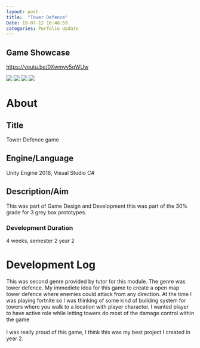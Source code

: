 ```yaml
---
layout: post
title:  "Tower Defence"
Date: 19-07-12 16:40:59 
categories: Porfolio Update
---
```

<p><h2><b>Game Showcase</b></h2></p>
<p><a href="https://youtu.be/0Xwmyv5qWUw">https://youtu.be/0Xwmyv5qWUw</a></p>
<img src="https://i.imgur.com/Up3xgkI.png">
<img src="https://i.imgur.com/lqz7cBC.png">
<img src="https://i.imgur.com/8LokYpo.png">
<img src="https://i.imgur.com/S87JlvH.png">
<p>
<h1><b>About</b></h1>
<h2><b>Title</b></h2>
Tower Defence game
<h2><b>Engine/Language</b></h2>
Unity Engine 2018, Visual Studio C#
<h2><b> Description/Aim</b></h2>
This was part of Game Design and Development this was part of the 30% grade for 3 grey box prototypes. 
<h3>Development Duration</h3>
4 weeks, semester 2 year 2
<h1><b>Development Log</b></h1>
This was second genre provided by tutor for this module. The genre was tower defence. My immediete idea for this game to create a open map tower defence where enemies could attack from any direction. At the time I was playing fortnite so I was thinking of some kind of building system for towers where you walk to a location with player character. I wanted player to have active role while letting towers do most of the damage control within the game<br></br>
I was really proud of this game, I think this was my best project I created in year 2.

</p>


